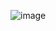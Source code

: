 ![image](https://github.com/JoyeshShrestha/JavaScript/assets/84576929/adac9045-bef0-4ccb-b98f-ac146aea357b)
